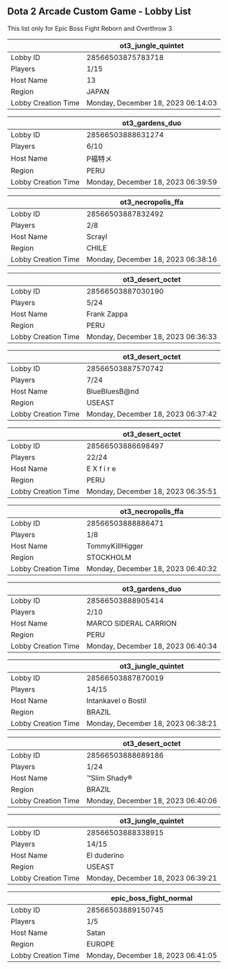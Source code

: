 ## Dota 2 Arcade Custom Game - Lobby List

This list only for Epic Boss Fight Reborn and Overthrow 3

|  | ot3_jungle_quintet |
| ------ | ------ |
| Lobby ID | 28566503875783718 |
| Players | 1/15 |
| Host Name | 13 |
| Region | JAPAN |
| Lobby Creation Time | Monday, December 18, 2023 06:14:03 |


|  | ot3_gardens_duo |
| ------ | ------ |
| Lobby ID | 28566503888631274 |
| Players | 6/10 |
| Host Name | P福特メ |
| Region | PERU |
| Lobby Creation Time | Monday, December 18, 2023 06:39:59 |


|  | ot3_necropolis_ffa |
| ------ | ------ |
| Lobby ID | 28566503887832492 |
| Players | 2/8 |
| Host Name | Scrayl |
| Region | CHILE |
| Lobby Creation Time | Monday, December 18, 2023 06:38:16 |


|  | ot3_desert_octet |
| ------ | ------ |
| Lobby ID | 28566503887030190 |
| Players | 5/24 |
| Host Name | Frank Zappa |
| Region | PERU |
| Lobby Creation Time | Monday, December 18, 2023 06:36:33 |


|  | ot3_desert_octet |
| ------ | ------ |
| Lobby ID | 28566503887570742 |
| Players | 7/24 |
| Host Name | BlueBluesB@nd |
| Region | USEAST |
| Lobby Creation Time | Monday, December 18, 2023 06:37:42 |


|  | ot3_desert_octet |
| ------ | ------ |
| Lobby ID | 28566503886698497 |
| Players | 22/24 |
| Host Name | E X f i r e |
| Region | PERU |
| Lobby Creation Time | Monday, December 18, 2023 06:35:51 |


|  | ot3_necropolis_ffa |
| ------ | ------ |
| Lobby ID | 28566503888886471 |
| Players | 1/8 |
| Host Name | TommyKiIIHigger |
| Region | STOCKHOLM |
| Lobby Creation Time | Monday, December 18, 2023 06:40:32 |


|  | ot3_gardens_duo |
| ------ | ------ |
| Lobby ID | 28566503888905414 |
| Players | 2/10 |
| Host Name | MARCO SIDERAL CARRION |
| Region | PERU |
| Lobby Creation Time | Monday, December 18, 2023 06:40:34 |


|  | ot3_jungle_quintet |
| ------ | ------ |
| Lobby ID | 28566503887870019 |
| Players | 14/15 |
| Host Name | Intankavel o Bostil |
| Region | BRAZIL |
| Lobby Creation Time | Monday, December 18, 2023 06:38:21 |


|  | ot3_desert_octet |
| ------ | ------ |
| Lobby ID | 28566503888689186 |
| Players | 1/24 |
| Host Name | ™Slim Shady® |
| Region | BRAZIL |
| Lobby Creation Time | Monday, December 18, 2023 06:40:06 |


|  | ot3_jungle_quintet |
| ------ | ------ |
| Lobby ID | 28566503888338915 |
| Players | 14/15 |
| Host Name | El duderino |
| Region | USEAST |
| Lobby Creation Time | Monday, December 18, 2023 06:39:21 |


|  | epic_boss_fight_normal |
| ------ | ------ |
| Lobby ID | 28566503889150745 |
| Players | 1/5 |
| Host Name | Satan |
| Region | EUROPE |
| Lobby Creation Time | Monday, December 18, 2023 06:41:05 |


